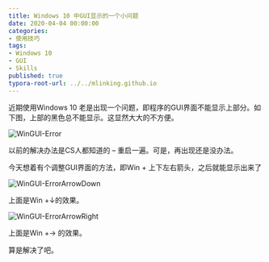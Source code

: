```yaml
---
title: Windows 10 中GUI显示的一个小问题
date: 2020-04-04 00:00:00
categories:
- 使用技巧
tags:
- Windows 10
- GUI
- Skills
published: true
typora-root-url: ../../mlinking.github.io
---
```


近期使用Windows 10 老是出现一个问题，即程序的GUI界面不能显示上部分。如下图，上部的黑色总不能显示。这显然大大的不方便。

![WinGUI-Error](https://images4git-1301301910.cos.ap-beijing.myqcloud.com/Skills/Windows/WinGUI-Error.png)

以前的解决办法是CS人都知道的 – 重启一遍。可是，再出现还是没办法。

今天想着有个调整GUI界面的方法，即Win + 上下左右箭头，之后就能显示出来了

![WinGUI-ErrorArrowDown](https://images4git-1301301910.cos.ap-beijing.myqcloud.com/Skills/Windows/WinGUI-ErrorArrowDown.png)

上面是Win +↓的效果。

![WinGUI-ErrorArrowRight](https://images4git-1301301910.cos.ap-beijing.myqcloud.com/Skills/Windows/WinGUI-ErrorArrowRight.png)

上面是Win +→ 的效果。

算是解决了吧。

